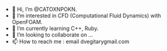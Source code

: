 - 👋 Hi, I’m @CATOXNPOKN.
- 👀 I’m interested in CFD (Computational Fluid Dynamics) with OpenFOAM.
- 🌱 I’m currently learning C++, Ruby.
- 💞️ I’m looking to collaborate on ...
- 📫 How to reach me : email dvegitary<at>gmail.com

<!---
CATOXNPOKN/CATOXNPOKN is a ✨ special ✨ repository because its `README.md` (this file) appears on your GitHub profile.
You can click the Preview link to take a look at your changes.
--->
